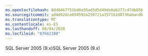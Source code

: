 ```yaml
---
ms.openlocfilehash: 8dd8467f51bd0a55ad3d5d49de8ab277c47db85b
ms.sourcegitcommit: ad4d92dce894592a259721a1571b1d8736abacdb
ms.translationtype: MT
ms.contentlocale: es-ES
ms.lasthandoff: 08/04/2020
ms.locfileid: "87662108"
---
```

 <span data-ttu-id="1f07c-101">SQL Server 2005 (9.x)</span><span class="sxs-lookup"><span data-stu-id="1f07c-101">SQL Server 2005 (9.x)</span></span> 